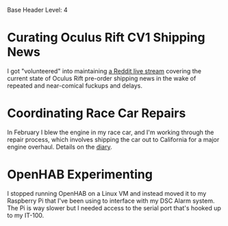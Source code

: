 Base Header Level: 4

# Curating Oculus Rift CV1 Shipping News

I got "volunteered" into maintaining [a Reddit live
stream](https://www.reddit.com/live/wo8xml6rhfw6) covering the current
state of Oculus Rift pre-order shipping news in the wake of repeated and
near-comical fuckups and delays.

# Coordinating Race Car Repairs

In February I blew the engine in my race car, and I'm working through the repair
process, which involves shipping the car out to California for a major engine
overhaul.  Details on the [diary](/cars/gt3rs/diary/engine-rebuild).

# OpenHAB Experimenting

I stopped running OpenHAB on a Linux VM and instead moved it to my Raspberry Pi
that I've been using to interface with my DSC Alarm system.  The Pi is way
slower but I needed access to the serial port that's hooked up to my IT-100.
